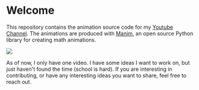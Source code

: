 # Welcome
This repository contains the animation source code for my [Youtube Channel](https://www.youtube.com/channel/UCE-9gcnLnBjS0qqLxFXkIOw). The animations are produced with [Manim](https://www.manim.community/), an open source Python library for creating math animations.

![](https://github.com/Trigozord/from_scratch/blob/master/gifs/ezgif.com-gif-maker.gif)

As of now, I only have one video. I have some ideas I want to work on, but just haven't found the time (school is hard). If you are interesting in contributing, or have any interesting ideas you want to share, feel free to reach out.
